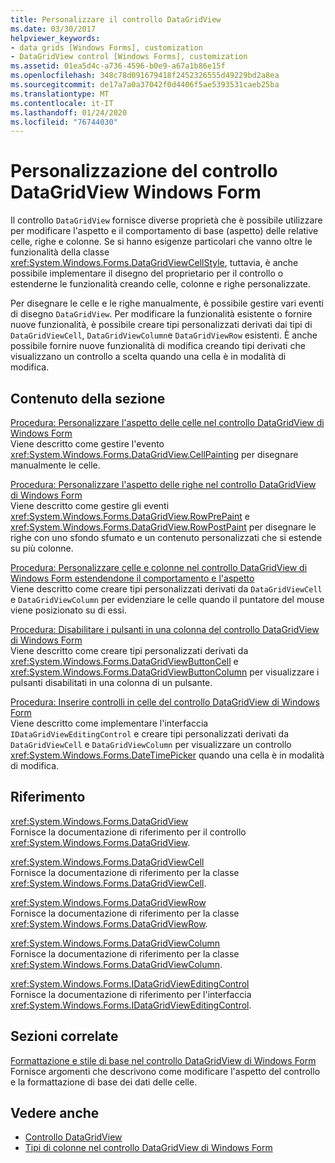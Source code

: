 ```yaml
---
title: Personalizzare il controllo DataGridView
ms.date: 03/30/2017
helpviewer_keywords:
- data grids [Windows Forms], customization
- DataGridView control [Windows Forms], customization
ms.assetid: 01ea5d4c-a736-4596-b0e9-a67a1b86e15f
ms.openlocfilehash: 348c78d091679418f2452326555d49229bd2a8ea
ms.sourcegitcommit: de17a7a0a37042f0d4406f5ae5393531caeb25ba
ms.translationtype: MT
ms.contentlocale: it-IT
ms.lasthandoff: 01/24/2020
ms.locfileid: "76744030"
---
```

# <a name="customizing-the-windows-forms-datagridview-control"></a>Personalizzazione del controllo DataGridView Windows Form
Il controllo `DataGridView` fornisce diverse proprietà che è possibile utilizzare per modificare l'aspetto e il comportamento di base (aspetto) delle relative celle, righe e colonne. Se si hanno esigenze particolari che vanno oltre le funzionalità della classe <xref:System.Windows.Forms.DataGridViewCellStyle>, tuttavia, è anche possibile implementare il disegno del proprietario per il controllo o estenderne le funzionalità creando celle, colonne e righe personalizzate.  
  
 Per disegnare le celle e le righe manualmente, è possibile gestire vari eventi di disegno `DataGridView`. Per modificare la funzionalità esistente o fornire nuove funzionalità, è possibile creare tipi personalizzati derivati dai tipi di `DataGridViewCell`, `DataGridViewColumn`e `DataGridViewRow` esistenti. È anche possibile fornire nuove funzionalità di modifica creando tipi derivati che visualizzano un controllo a scelta quando una cella è in modalità di modifica.  
  
## <a name="in-this-section"></a>Contenuto della sezione  
 [Procedura: Personalizzare l'aspetto delle celle nel controllo DataGridView di Windows Form](customize-the-appearance-of-cells-in-the-datagrid.md)  
 Viene descritto come gestire l'evento <xref:System.Windows.Forms.DataGridView.CellPainting> per disegnare manualmente le celle.  
  
 [Procedura: Personalizzare l'aspetto delle righe nel controllo DataGridView di Windows Form](customize-the-appearance-of-rows-in-the-datagrid.md)  
 Viene descritto come gestire gli eventi <xref:System.Windows.Forms.DataGridView.RowPrePaint> e <xref:System.Windows.Forms.DataGridView.RowPostPaint> per disegnare le righe con uno sfondo sfumato e un contenuto personalizzati che si estende su più colonne.  
  
 [Procedura: Personalizzare celle e colonne nel controllo DataGridView di Windows Form estendendone il comportamento e l'aspetto](customize-cells-and-columns-in-the-datagrid-by-extending-behavior.md)  
 Viene descritto come creare tipi personalizzati derivati da `DataGridViewCell` e `DataGridViewColumn` per evidenziare le celle quando il puntatore del mouse viene posizionato su di essi.  
  
 [Procedura: Disabilitare i pulsanti in una colonna del controllo DataGridView di Windows Form](disable-buttons-in-a-button-column-in-the-datagrid.md)  
 Viene descritto come creare tipi personalizzati derivati da <xref:System.Windows.Forms.DataGridViewButtonCell> e <xref:System.Windows.Forms.DataGridViewButtonColumn> per visualizzare i pulsanti disabilitati in una colonna di un pulsante.  
  
 [Procedura: Inserire controlli in celle del controllo DataGridView di Windows Form](how-to-host-controls-in-windows-forms-datagridview-cells.md)  
 Viene descritto come implementare l'interfaccia `IDataGridViewEditingControl` e creare tipi personalizzati derivati da `DataGridViewCell` e `DataGridViewColumn` per visualizzare un controllo <xref:System.Windows.Forms.DateTimePicker> quando una cella è in modalità di modifica.  
  
## <a name="reference"></a>Riferimento  
 <xref:System.Windows.Forms.DataGridView>  
 Fornisce la documentazione di riferimento per il controllo <xref:System.Windows.Forms.DataGridView>.  
  
 <xref:System.Windows.Forms.DataGridViewCell>  
 Fornisce la documentazione di riferimento per la classe <xref:System.Windows.Forms.DataGridViewCell>.  
  
 <xref:System.Windows.Forms.DataGridViewRow>  
 Fornisce la documentazione di riferimento per la classe <xref:System.Windows.Forms.DataGridViewRow>.  
  
 <xref:System.Windows.Forms.DataGridViewColumn>  
 Fornisce la documentazione di riferimento per la classe <xref:System.Windows.Forms.DataGridViewColumn>.  
  
 <xref:System.Windows.Forms.IDataGridViewEditingControl>  
 Fornisce la documentazione di riferimento per l'interfaccia <xref:System.Windows.Forms.IDataGridViewEditingControl>.  
  
## <a name="related-sections"></a>Sezioni correlate  
 [Formattazione e stile di base nel controllo DataGridView di Windows Form](basic-formatting-and-styling-in-the-windows-forms-datagridview-control.md)  
 Fornisce argomenti che descrivono come modificare l'aspetto del controllo e la formattazione di base dei dati delle celle.  
  
## <a name="see-also"></a>Vedere anche

- [Controllo DataGridView](datagridview-control-windows-forms.md)
- [Tipi di colonne nel controllo DataGridView di Windows Form](column-types-in-the-windows-forms-datagridview-control.md)
